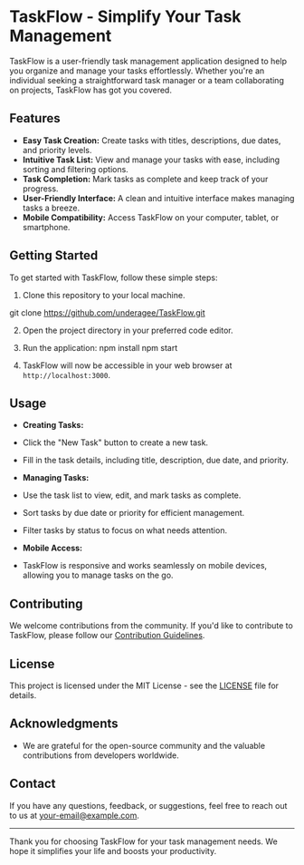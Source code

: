 
# TaskFlow - Simplify Your Task Management

TaskFlow is a user-friendly task management application designed to help you organize and manage your tasks effortlessly. Whether you're an individual seeking a straightforward task manager or a team collaborating on projects, TaskFlow has got you covered.



## Features

- **Easy Task Creation:** Create tasks with titles, descriptions, due dates, and priority levels.
- **Intuitive Task List:** View and manage your tasks with ease, including sorting and filtering options.
- **Task Completion:** Mark tasks as complete and keep track of your progress.
- **User-Friendly Interface:** A clean and intuitive interface makes managing tasks a breeze.
- **Mobile Compatibility:** Access TaskFlow on your computer, tablet, or smartphone.

## Getting Started

To get started with TaskFlow, follow these simple steps:

1. Clone this repository to your local machine.

 git clone https://github.com/underagee/TaskFlow.git

 
2. Open the project directory in your preferred code editor.

3. Run the application:
npm install
npm start


4. TaskFlow will now be accessible in your web browser at `http://localhost:3000`.

## Usage

- **Creating Tasks:**
- Click the "New Task" button to create a new task.
- Fill in the task details, including title, description, due date, and priority.

- **Managing Tasks:**
- Use the task list to view, edit, and mark tasks as complete.
- Sort tasks by due date or priority for efficient management.
- Filter tasks by status to focus on what needs attention.

- **Mobile Access:**
- TaskFlow is responsive and works seamlessly on mobile devices, allowing you to manage tasks on the go.

## Contributing

We welcome contributions from the community. If you'd like to contribute to TaskFlow, please follow our [Contribution Guidelines](CONTRIBUTING.md).

## License

This project is licensed under the MIT License - see the [LICENSE](LICENSE) file for details.

## Acknowledgments

- We are grateful for the open-source community and the valuable contributions from developers worldwide.

## Contact

If you have any questions, feedback, or suggestions, feel free to reach out to us at [your-email@example.com](mailto:your-email@example.com).

---

Thank you for choosing TaskFlow for your task management needs. We hope it simplifies your life and boosts your productivity.

